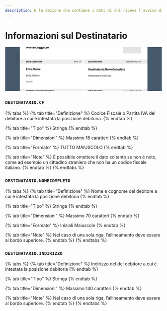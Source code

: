 ```yaml
---
description: È la sezione che contiene i dati di chi riceve l'avviso di pagamento.
---
```


# Informazioni sul Destinatario

![Dettaglio della sezione "Informazioni sul Destinatario" all'interno dell'avviso di pagamento pagoPA.](<../../.gitbook/assets/Ente e Destinatario.png>)

### `DESTINATARIO.CF` <a href="#destinatario-cf" id="destinatario-cf"></a>

{% tabs %}
{% tab title="Definizione" %}
Codice Fiscale o Partita IVA del debitore a cui è intestata la posizione debitoria.
{% endtab %}

{% tab title="Tipo" %}
Stringa
{% endtab %}

{% tab title="Dimensioni" %}
Massimo 16 caratteri
{% endtab %}

{% tab title="Formato" %}
TUTTO MAIUSCOLO
{% endtab %}

{% tab title="Note" %}
È possibile omettere il dato soltanto se non è noto, come ad esempio un cittadino straniero che non ha un codice fiscale italiano.
{% endtab %}
{% endtabs %}

### `DESTINATARIO.NOMECOMPLETO` <a href="#destinatario-nomecompleto" id="destinatario-nomecompleto"></a>

{% tabs %}
{% tab title="Definizione" %}
Nome e cognome del debitore a cui è intestata la posizione debitoria
{% endtab %}

{% tab title="Tipo" %}
Stringa
{% endtab %}

{% tab title="Dimensioni" %}
Massimo 70 caratteri
{% endtab %}

{% tab title="Formato" %}
Iniziali Maiuscole
{% endtab %}

{% tab title="Note" %}
Nel caso di una sola riga, l’allineamento deve essere al bordo superiore.
{% endtab %}
{% endtabs %}

### `DESTINATARIO.INDIRIZZO` <a href="#destinatario-indirizzo" id="destinatario-indirizzo"></a>

{% tabs %}
{% tab title="Definizione" %}
Indirizzo del del debitore a cui è intestata la posizione debitoria
{% endtab %}

{% tab title="Tipo" %}
Stringa
{% endtab %}

{% tab title="Dimensioni" %}
Massimo 140 caratteri
{% endtab %}

{% tab title="Note" %}
Nel caso di una sola riga, l’allineamento deve essere al bordo superiore.
{% endtab %}
{% endtabs %}
